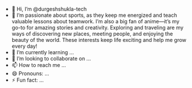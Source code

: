 - 👋 Hi, I’m @durgeshshukla-tech
- 👀 I’m passionate about sports, as they keep me energized and teach valuable lessons about teamwork. I’m also a big fan of anime—it’s my go-to for amazing stories and creativity. Exploring and traveling are my ways of discovering new places, meeting people, and enjoying the beauty of the world. These interests keep life exciting and help me grow every day!
- 🌱 I’m currently learning ...
- 💞️ I’m looking to collaborate on ...
- 📫 How to reach me ...
- 😄 Pronouns: ...
- ⚡ Fun fact: ...

<!---
durgeshshukla-tech/durgeshshukla-tech is a ✨ special ✨ repository because its `README.md` (this file) appears on your GitHub profile.
You can click the Preview link to take a look at your changes.
--->
